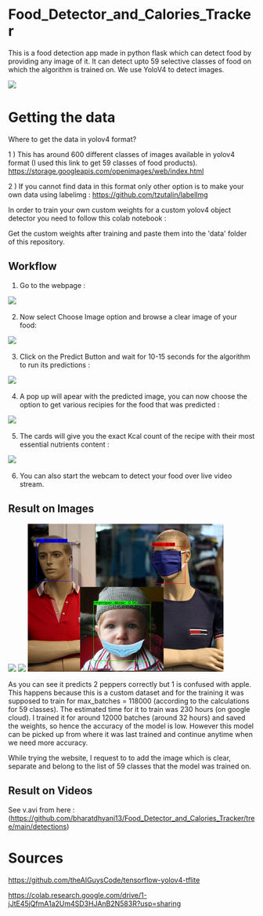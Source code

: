 # Food_Detector_and_Calories_Tracker
This is a food detection app made in python flask which can detect food by providing any image of it. It can detect upto 59 selective classes of food on which the algorithm is trained on. We use YoloV4 to detect images.

![](https://github.com/bharatdhyani13/Food_Detector_and_Calories_Tracker/blob/main/detections/detection3.png)

# Getting the data
Where to get the data in yolov4 format?

1 ) This has around 600 different classes of images available in yolov4 format (I used this link to get 59 classes of food products).  https://storage.googleapis.com/openimages/web/index.html 

2 ) If you cannot find data in this format only other option is to make your own data using labelimg : https://github.com/tzutalin/labelImg

In order to train your own custom weights for a custom yolov4 object detector you need to follow this colab notebook : 

Get the custom weights after training and paste them into the 'data' folder of this repository.

## Workflow
1) Go to the webpage : 

<img src="https://github.com/bharatdhyani13/Food_Detector_and_Calories_Tracker/blob/main/data/images/c.PNG" >

2) Now select Choose Image option and browse a clear image of your food: 

<img src="https://github.com/bharatdhyani13/Food_Detector_and_Calories_Tracker/blob/main/data/images/choose.PNG" >

3) Click on the Predict Button and wait for 10-15 seconds for the algorithm to run its predictions : 

<img src="https://github.com/bharatdhyani13/Food_Detector_and_Calories_Tracker/blob/main/data/images/predict.PNG">

4) A pop up will apear with the predicted image, you can now choose the option to get various recipies for the food that was predicted : 

<img src="https://github.com/bharatdhyani13/Food_Detector_and_Calories_Tracker/blob/main/data/images/get_recipe.PNG">

5) The cards will give you the exact Kcal count of the recipe with their most essential nutrients content : 

<img src="https://github.com/bharatdhyani13/Food_Detector_and_Calories_Tracker/blob/main/data/images/recipe.PNG">

6) You can also start the webcam to detect your food over live video stream.

## Result on Images

<img src="https://github.com/bharatdhyani13/Covid_Safety_Detector_Yolov4/blob/main/detections/detection6.png" width="400">
<img src="https://github.com/bharatdhyani13/Covid_Safety_Detector_Yolov4/blob/main/detections/detection5.png" width="400">
<img src="https://github.com/bharatdhyani13/Covid_Safety_Detector_Yolov4/blob/main/detections/detection4.png" width="400">

As you can see it predicts 2 peppers correctly but 1 is confused with apple. This happens because this is a custom dataset and for the training it was supposed to train for max_batches = 118000 (according to the calculations for 59 classes). The estimated time for it to train was 230 hours (on google cloud). I trained it for around 12000 batches (around 32 hours) and saved the weights, so hence the accuracy of the model is low. However this model can be picked up from where it was last trained and continue anytime when we need more accuracy.

While trying the website, I request to to add the image which is clear, separate and belong to the list of 59 classes that the model was trained on.

## Result on Videos

See v.avi from here : (https://github.com/bharatdhyani13/Food_Detector_and_Calories_Tracker/tree/main/detections)

# Sources
https://github.com/theAIGuysCode/tensorflow-yolov4-tflite

https://colab.research.google.com/drive/1-jJtE45jQfmA1a2Um4SD3HJAnB2N583R?usp=sharing
